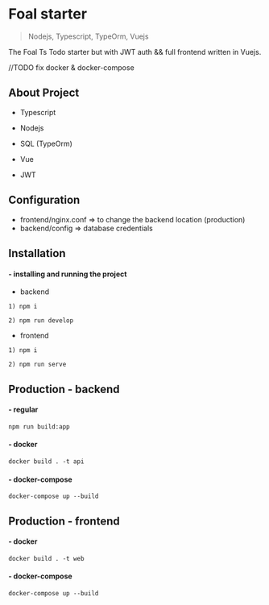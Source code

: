 # Foal starter

> Nodejs, Typescript, TypeOrm, Vuejs

The Foal Ts Todo starter but with JWT auth && full frontend written in Vuejs.

//TODO fix docker & docker-compose

## About Project

- Typescript

- Nodejs

- SQL (TypeOrm)

- Vue

- JWT


## Configuration

- frontend/nginx.conf => to change the backend location (production)
- backend/config => database credentials


## Installation

#### - installing and running the project

- backend

```
1) npm i

2) npm run develop

```

- frontend

```
1) npm i

2) npm run serve

```

## Production - backend

#### - regular

```
npm run build:app
```

#### - docker

```
docker build . -t api
```

#### - docker-compose

```
docker-compose up --build
```

## Production - frontend

#### - docker

```
docker build . -t web

```
#### - docker-compose

```
docker-compose up --build

```